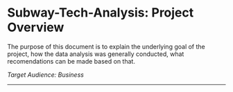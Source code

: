 # Subway-Tech-Analysis: Project Overview

The purpose of this document is to explain the underlying goal of the project, how the data analysis was generally conducted, what recomendations can be made based on that. 

*Target Audience: Business*

<hr>
